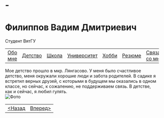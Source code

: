 # -<!DOCTYPE html>
<html lang="ru">
    <head>
        <meta charset="UTF-8">
        <title>Детство</title>
        <link rel="stylesheet" href="./css/oformlenie.css">
        <link rel="stylesheet" href="./css/foto.css">
    </head>
    <body>
        <div class="bac">
            <h1 class="zagolovok">Филиппов Вадим Дмитриевич</h1>
            <p class="mini">Студент ВятГУ</p>
            <div class="container2">
                <table class="tabliza">
                    <tr>
                        <td><a href="./obomne.html" class="silka">Обо мне</a></td>
                        <td><a href="./detstvo.html" class="silka">Детство</a></td>
                        <td><a href="./school.html" class="silka">Школа</a></td>
                        <td><a href="./university.html" class="silka">Университет</a></td>
                        <td><a href="./hobbi.html" class="silka">Хобби</a></td>
                        <td><a href="./resume.html" class="silka">Резюме</a></td>
                        <td><a href="./svayz.html" class="silka">Связаться со мной</a></td>
                    </tr>
                </table>
                <div class="text">
                    Мое детство прошло в мкр. Лянгасово. У меня было счастливое детство, меня окружали хорошие люди и забота родителей.
					В садике я встретил верных друзей, с которыми в будущем мы оказались в одном классе, но сейчас, к сожалению, не поддерживаем связь.
					В детстве, как и сейчас, я любил гулять.
				</div>
                <div class="foto"><img src="./photo/я.jpg" class="detstvo-foto" alt="Фото"></div>
                <table class="tabliza2">
                    <tr>
                        <td ><a href="./obomne.html" class="silka2"> &lt;Назад </a></td>
                        <td ><a href="./school.html" class="silka2">Вперед&gt;</a></td>
                    </tr>
                </table>
            </div>
        </div>
      </body>
</html>
